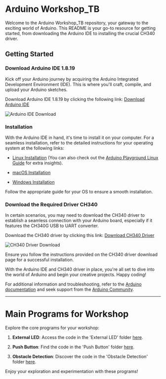# Arduino Workshop_TB

Welcome to the Arduino Workshop_TB repository, your gateway to the exciting world of Arduino. This README is your go-to resource for getting started, from downloading the Arduino IDE to installing the crucial CH340 driver.

## Getting Started

### Download Arduino IDE 1.8.19

Kick off your Arduino journey by acquiring the Arduino Integrated Development Environment (IDE). This is where you'll craft, compile, and upload your Arduino sketches.

Download Arduino IDE 1.8.19 by clicking the following link: [Download Arduino IDE](https://www.arduino.cc/en/software)

![Arduino IDE Download](https://github.com/Adarsh-dhananjaya-k/arduino_workshop_TB/assets/76220527/573b7d98-16fc-4f22-b720-98c155e0ca15)

### Installation

With the Arduino IDE in hand, it's time to install it on your computer. For a seamless installation, refer to the detailed instructions for your operating system at the following links:

- [Linux Installation](https://www.arduino.cc/en/Guide/Linux) (You can also check out the [Arduino Playground Linux Guide](https://playground.arduino.cc/Learning/Linux) for extra insights).

- [macOS Installation](https://www.arduino.cc/en/Guide/macOS)

- [Windows Installation](https://www.arduino.cc/en/Guide/Windows)

Follow the appropriate guide for your OS to ensure a smooth installation.

### Download the Required Driver CH340

In certain scenarios, you may need to download the CH340 driver to establish a seamless connection with your Arduino board, especially if it features the CH340G USB to UART converter.

Download the CH340 driver by clicking this link: [Download CH340 Driver](https://sparks.gogo.co.nz/ch340.html)

![CH340 Driver Download](https://github.com/Adarsh-dhananjaya-k/arduino_workshop_TB/assets/76220527/1cbb2bf4-21c9-4883-9564-363e96ddc4fd)

Ensure you follow the instructions provided on the CH340 driver download page for a successful installation.

With the Arduino IDE and CH340 driver in place, you're all set to dive into the world of Arduino and begin your creative projects. Happy coding!

For additional information and troubleshooting, refer to the [Arduino documentation](https://www.arduino.cc/en/Main/Documentation) and seek support from the [Arduino Community](https://forum.arduino.cc/).

---

# Main Programs for Workshop

Explore the core programs for your workshop:

1. **External LED**: Access the code in the 'External LED' folder [here](https://github.com/Adarsh-dhananjaya-k/arduino_workshop_TB/blob/85ce57d7b29335b88d277a39828eac39ff21bc2b/External%20LED/sketch_oct18b).

2. **Push Button**: Find the code in the 'Push Button' folder [here](https://github.com/Adarsh-dhananjaya-k/arduino_workshop_TB/tree/85ce57d7b29335b88d277a39828eac39ff21bc2b/Push_button%20).

3. **Obstacle Detection**: Discover the code in the 'Obstacle Detection' folder [here](https://github.com/Adarsh-dhananjaya-k/arduino_workshop_TB/blob/85ce57d7b29335b88d277a39828eac39ff21bc2b/Obstacle_detection/sketch_oct18d).

Enjoy your exploration and experimentation with these programs!
